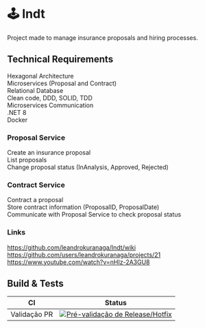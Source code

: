 # 🕹️ Indt

Project made to manage insurance proposals and hiring processes.

## Technical Requirements

Hexagonal Architecture  
Microservices (Proposal and Contract)  
Relational Database  
Clean code, DDD, SOLID, TDD  
Microservices Communication  
.NET 8  
Docker  


### Proposal Service

Create an insurance proposal  
List proposals  
Change proposal status (InAnalysis, Approved, Rejected)  

### Contract Service

Contract a proposal  
Store contract information (ProposalID, ProposalDate)  
Communicate with Proposal Service to check proposal status  

### Links

https://github.com/leandrokuranaga/Indt/wiki  
https://github.com/users/leandrokuranaga/projects/21  
https://www.youtube.com/watch?v=nHIz-2A3GU8


## Build & Tests
| CI | Status |
| --- | --- | 
| Validação PR| [![Pré-validação de Release/Hotfix](https://github.com/leandrokuranaga/indt/actions/workflows/validate-release-pr.yml/badge.svg)](https://github.com/leandrokuranaga/indt/actions/workflows/validate-release-pr.yml)
